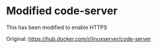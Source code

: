 # Modified code-server

This has been modified to enable HTTPS

Original: https://hub.docker.com/r/linuxserver/code-server